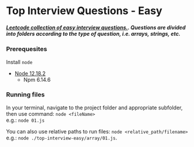 
# Top Interview Questions - Easy
##### [Leetcode collection of easy interview questions.](https://leetcode.com/explore/featured/card/top-interview-questions-easy).  Questions are divided into folders according to the type of question, i.e. arrays, strings, etc.

### Prerequesites
Install `node`
* [Node 12.18.2](https://nodejs.org/en/blog/release/v12.18.2/)
    * Npm 6.14.6

### Running files
In your terminal, navigate to the project folder and appropriate subfolder, then use command: `node <fileName>`\
e.g.: `node 01.js`

You can also use relative paths to run files: `node <relative_path/filename>`\
e.g.: `node ./top-interview-easy/array/01.js`.